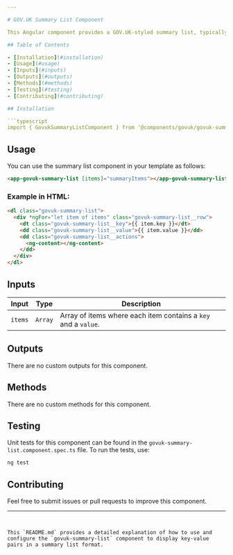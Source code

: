```yaml
---

# GOV.UK Summary List Component

This Angular component provides a GOV.UK-styled summary list, typically used to display key-value pairs of information, such as user details or data summaries.

## Table of Contents

- [Installation](#installation)
- [Usage](#usage)
- [Inputs](#inputs)
- [Outputs](#outputs)
- [Methods](#methods)
- [Testing](#testing)
- [Contributing](#contributing)

## Installation

```typescript
import { GovukSummaryListComponent } from '@components/govuk/govuk-summary-list/govuk-summary-list.component';
```

## Usage

You can use the summary list component in your template as follows:

```html
<app-govuk-summary-list [items]="summaryItems"></app-govuk-summary-list>
```

### Example in HTML:

```html
<dl class="govuk-summary-list">
  <div *ngFor="let item of items" class="govuk-summary-list__row">
    <dt class="govuk-summary-list__key">{{ item.key }}</dt>
    <dd class="govuk-summary-list__value">{{ item.value }}</dd>
    <dd class="govuk-summary-list__actions">
      <ng-content></ng-content>
    </dd>
  </div>
</dl>
```

## Inputs

| Input   | Type    | Description                                                    |
| ------- | ------- | -------------------------------------------------------------- |
| `items` | `Array` | Array of items where each item contains a `key` and a `value`. |

## Outputs

There are no custom outputs for this component.

## Methods

There are no custom methods for this component.

## Testing

Unit tests for this component can be found in the `govuk-summary-list.component.spec.ts` file. To run the tests, use:

```bash
ng test
```

## Contributing

Feel free to submit issues or pull requests to improve this component.

---
```


This `README.md` provides a detailed explanation of how to use and configure the `govuk-summary-list` component to display key-value pairs in a summary list format.
